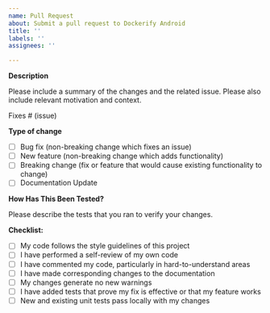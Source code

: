 ```yaml
---
name: Pull Request
about: Submit a pull request to Dockerify Android
title: ''
labels: ''
assignees: ''

---
```


**Description**

Please include a summary of the changes and the related issue. Please also include relevant motivation and context.

Fixes # (issue)

**Type of change**

- [ ] Bug fix (non-breaking change which fixes an issue)
- [ ] New feature (non-breaking change which adds functionality)
- [ ] Breaking change (fix or feature that would cause existing functionality to change)
- [ ] Documentation Update

**How Has This Been Tested?**

Please describe the tests that you ran to verify your changes.

**Checklist:**

- [ ] My code follows the style guidelines of this project
- [ ] I have performed a self-review of my own code
- [ ] I have commented my code, particularly in hard-to-understand areas
- [ ] I have made corresponding changes to the documentation
- [ ] My changes generate no new warnings
- [ ] I have added tests that prove my fix is effective or that my feature works
- [ ] New and existing unit tests pass locally with my changes